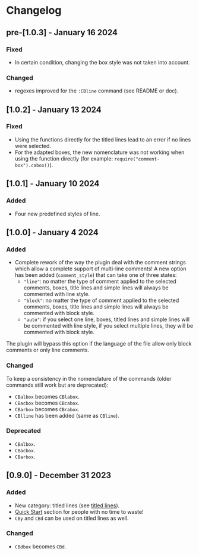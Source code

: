 # Changelog

## pre-[1.0.3] - January 16 2024

### Fixed

- In certain condition, changing the box style was not taken into account.

### Changed

- regexes improved for the `:CBline` command (see README or doc).

## [1.0.2] - January 13 2024

### Fixed

- Using the functions directly for the titled lines lead to an error if no lines were selected.
- For the adapted boxes, the new nomenclature was not working when using the function directly (for example: `require("comment-box").cabox()`).

## [1.0.1] - January 10 2024

### Added

- Four new predefined styles of line.

## [1.0.0] - January 4 2024

### Added

- Complete rework of the way the plugin deal with the comment strings which allow a complete support of multi-line comments!
A new option has been added (`comment_style`) that can take one of three states:
  - `"line"`:  no matter the type of comment applied to the selected comments, boxes, title lines and simple lines will always be commented with line style.
  - `"block"`: no matter the type of comment applied to the selected comments, boxes, title lines and simple lines will always be commented with block style.
  - `"auto"`: if you select one line, boxes, titled lines and simple lines will be commented with line style, if you select multiple lines, they will be commented with block style.

The plugin will bypass this option if the language of the file allow only block comments or only line comments.

### Changed

To keep a consistency in the nomenclature of the commands (older commands still work but are deprecated):
- `CBalbox` becomes `CBlabox`.
- `CBacbox` becomes `CBcabox`.
- `CBarbox` becomes `CBrabox`.
- `CBlline` has been added (same as `CBline`).

### Deprecated

- `CBalbox`.
- `CBacbox`.
- `CBarbox`.

## [0.9.0] - December 31 2023

### Added

- New category: titled lines (see [titled lines](#titled-lines)).
- [Quick Start](#quick-start) section for people with no time to waste!
- `CBy` and `CBd` can be used on titled lines as well.

### Changed

- `CBdbox` becomes `CBd`.
